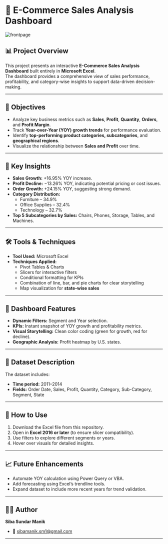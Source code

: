 # 🛒 E-Commerce Sales Analysis Dashboard

![frontpage](https://github.com/ViRuS79Pro/ecommerce-Sales-Dashboard/blob/main/docs/Home_page.png)

## 📊 Project Overview  
This project presents an interactive **E-Commerce Sales Analysis Dashboard** built entirely in **Microsoft Excel**.  
The dashboard provides a comprehensive view of sales performance, profitability, and category-wise insights to support data-driven decision-making.

---

## 🎯 Objectives  
- Analyze key business metrics such as **Sales**, **Profit**, **Quantity**, **Orders**, and **Profit Margin**.  
- Track **Year-over-Year (YOY) growth trends** for performance evaluation.  
- Identify **top-performing product categories, subcategories**, and **geographical regions**.  
- Visualize the relationship between **Sales and Profit** over time.  

---

## 🧠 Key Insights  
- **Sales Growth:** +16.95% YOY increase.  
- **Profit Decline:** −13.26% YOY, indicating potential pricing or cost issues.  
- **Order Growth:** +24.15% YOY, suggesting strong demand.  
- **Category Distribution:**  
  - Furniture – 34.9%  
  - Office Supplies – 32.4%  
  - Technology – 32.7%  
- **Top 5 Subcategories by Sales:** Chairs, Phones, Storage, Tables, and Machines.  

---

## 🛠️ Tools & Techniques  
- **Tool Used:** Microsoft Excel  
- **Techniques Applied:**  
  - Pivot Tables & Charts  
  - Slicers for interactive filters  
  - Conditional formatting for KPIs  
  - Combination of line, bar, and pie charts for clear storytelling  
  - Map visualization for **state-wise sales**  

---

## 📁 Dashboard Features  
- **Dynamic Filters:** Segment and Year selection.  
- **KPIs:** Instant snapshot of YOY growth and profitability metrics.  
- **Visual Storytelling:** Clean color coding (green for growth, red for decline).  
- **Geographic Analysis:** Profit heatmap by U.S. states.  

---

## 🧩 Dataset Description  
The dataset includes:  
- **Time period:** 2011–2014  
- **Fields:** Order Date, Sales, Profit, Quantity, Category, Sub-Category, Segment, State  

---

## 🚀 How to Use  
1. Download the Excel file from this repository.  
2. Open in **Excel 2016 or later** (to ensure slicer compatibility).  
3. Use filters to explore different segments or years.  
4. Hover over visuals for detailed insights.  

---

## 📈 Future Enhancements  
- Automate YOY calculation using Power Query or VBA.  
- Add forecasting using Excel’s trendline tools.  
- Expand dataset to include more recent years for trend validation.  

---

## 👨‍💻 Author  
**Siba Sundar Manik**  
- 📧 sibamanik.sm1@gmail.com   
---


